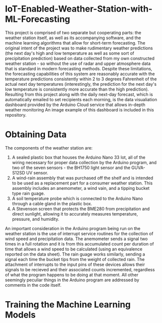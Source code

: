# IoT-Enabled-Weather-Station-with-ML-Forecasting

This project is comprised of two separate but cooperating parts: the weather station itself, as well as its accompanying software, and the machine learning algorithms that allow for short-term forecasting. The original intent of the project was to make rudimentary weather predictions (the next day's high and low temperature as well as some sort of precipitation prediction) based on data collected from my own constructed weather station - so without the use of radar and upper atmosphere data that is standard in modern forecasting methods. Despite these limitations, the forecasting capabilities of this system are reasonably accurate with the temperature predictions consistently within 2 to 3 degrees Fahrenheit of the actual next day temperatures (interestingly, the prediction for the next day's low temperature is consistently more accurate than the high prediction). Resulting from this project along with the daily next-day forecast, which is automatically emailed to set recipients each morning, is the data visualiation dashboard provided by the Arduino Cloud service that allows in-depth weather monitoring An image example of this dashboard is included in this repository.

# Obtaining Data

The components of the weather station are: 
  1. A sealed plastic box that houses the Arduino Nano 33 Iot, all of the wiring necessary for proper data collection by the Arduino program, and two of the seven sensors -         the BH1750 light sensor and the GUVA-S12SD UV sensor.
  2. A wind-rain assembly that was purchased off the shelf and is intended to be used as a replacement part for a consumer weather station. This assembly includes an                 anemometer, a wind vain, and a tipping bucket type rain guage.
  3. A soil temperature probe which is connected to the Arduino Nano through a cable gland in the plastic box.
  4. A Stevenson screen that protects the BME280 from precipitation and direct sunlight, allowing it to accurately measures temperature, pressure, and humidity.

An important consideration in the Arduino program being run on the weather station is the use of interrupt service routines for the collection of wind speed and precipitation data. The anemometer sends a signal two times in a full rotation and it is from this accumulated count per duration of time that allows a wind speed to be calculated (using an equivalence reported on the data sheet). The rain guage works similarly, sending a signal each time the bucket tips from the weight of collected rain. The attachment of interrupts to the input pins of these devices allows their signals to be recieved and their associated counts incremented, regardless of what the program happens to be doing at that moment. All other seemingly peculiar things in the Arduino program are addressed by comments in the code itself.

# Training the Machine Learning Models
